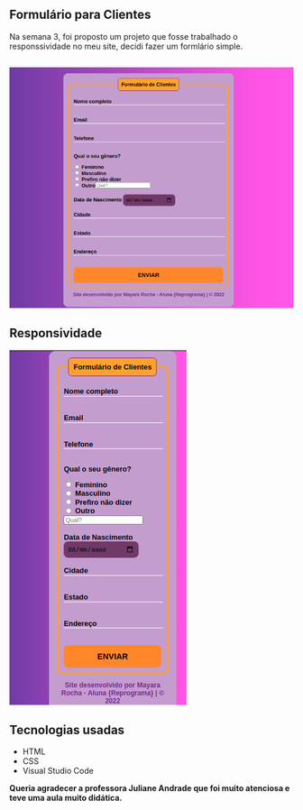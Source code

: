 ## Formulário para Clientes 
 Na semana 3, foi proposto um projeto que fosse trabalhado o responssividade no meu site, decidi fazer um formlário simple.
 ##
 ![Formulário](/Mayara_Rocha/img/formulario1.png)

## Responsividade
![Responsividade](/Mayara_Rocha/img/formulario2.png)
 


## Tecnologias usadas
- HTML
- CSS
- Visual Studio Code


**Queria agradecer a professora Juliane Andrade que foi muito atenciosa e teve uma aula muito didática.**




















